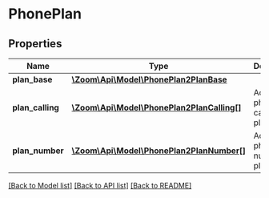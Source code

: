 # PhonePlan

## Properties
Name | Type | Description | Notes
------------ | ------------- | ------------- | -------------
**plan_base** | [**\Zoom\Api\Model\PhonePlan2PlanBase**](PhonePlan2PlanBase.md) |  | [optional] 
**plan_calling** | [**\Zoom\Api\Model\PhonePlan2PlanCalling[]**](PhonePlan2PlanCalling.md) | Additional phone calling plans. | [optional] 
**plan_number** | [**\Zoom\Api\Model\PhonePlan2PlanNumber[]**](PhonePlan2PlanNumber.md) | Additional phone number plans. | [optional] 

[[Back to Model list]](../README.md#documentation-for-models) [[Back to API list]](../README.md#documentation-for-api-endpoints) [[Back to README]](../README.md)


